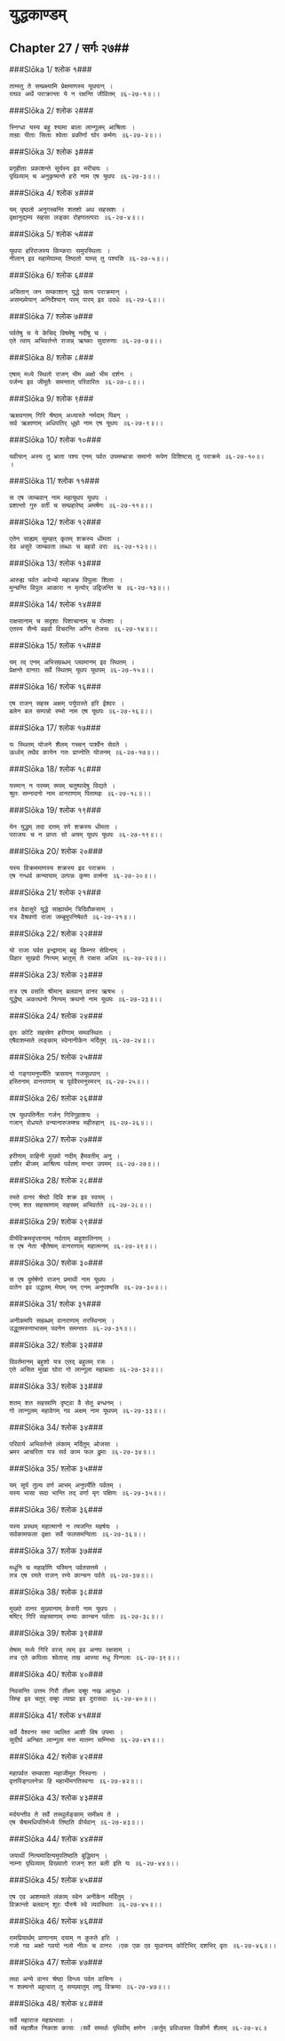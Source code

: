 युद्धकाण्डम्
===============================


## Chapter 27  / सर्गः २७##


###Slōka 1/ श्लोक १###


    ताम्स्तु ते सम्प्रक्ष्यामि प्रेक्षमाणस्य यूथपान् ।
    राघव अर्थे पराक्रान्ता ये न रक्षन्ति जीवितम् ॥६-२७-१॥।।


###Slōka 2/ श्लोक २###


    स्निग्धा यस्य बहु श्यामा बाला लान्गूलम् आश्रिताः ।
    ताम्राः पीताः सिताः श्वेताः प्रकीर्णा घोर कर्मणः ॥६-२७-२॥।।


###Slōka 3/ श्लोक ३###


    प्रगृहीताः प्रकाशन्ते सूर्यस्य इव मरीचयः ।
    पृथिव्याम् च अनुकृष्यन्ते हरो नाम एष यूथपः ॥६-२७-३॥।।


###Slōka 4/ श्लोक ४###


    यम् पृष्ठतो अनुगच्चन्ति शतशो अथ सहस्रशः ।
    वृक्षानुद्यम्य सहसा लङ्का रोहणतत्पराः ॥६-२७-४॥।।


###Slōka 5/ श्लोक ५###


    यूथपा हरिराजस्य किम्कराः समुपस्थिताः ।
    नीलान् इव महामेघाम्स् तिष्ठतो याम्स् तु पश्यसि ॥६-२७-५॥।।


###Slōka 6/ श्लोक ६###


    असितान् जन सम्काशान् युद्धे सत्य पराक्रमान् ।
    असम्ख्येयान् अनिर्देश्यान् परम् पारम् इव उदधेः ॥६-२७-६॥।।


###Slōka 7/ श्लोक ७###


    पर्वतेषु च ये केचिद् विषमेषु नदीषु च ।
    एते त्वाम् अभिवर्तन्ते राजन्न् ऋष्काः सुदारुणाः ॥६-२७-७॥।।


###Slōka 8/ श्लोक ८###


    एषाम् मध्ये स्थितो राजन् भीम अक्षो भीम दर्शनः ।
    पर्जन्य इव जीमूतैः समन्तात् परिवारितः ॥६-२७-८॥।।


###Slōka 9/ श्लोक ९###


    ऋक्षवन्तम् गिरि श्रेष्ठम् अध्यास्ते नर्मदाम् पिबन् ।
    सर्व ऋक्षाणाम् अधिपतिर् धूम्रो नाम एष यूथपः ॥६-२७-९॥।।


###Slōka 10/ श्लोक १०###


    यवीयान् अस्य तु भ्राता पश्य एनम् पर्वत उपमम्भ्रात्रा समानो रूपेण विशिष्टस् तु पराक्रमे ॥६-२७-१०॥।
    ।


###Slōka 11/ श्लोक ११###


    स एष जाम्बवान् नाम महायूथप यूथपः ।
    प्रशान्तो गुरु वर्ती च सम्प्रहारेष्व् अमर्षणः ॥६-२७-११॥।।


###Slōka 12/ श्लोक १२###


    एतेन साह्यम् सुमहत् कृतम् शक्रस्य धीमता ।
    देव असुरे जाम्बवता लब्धाः च बहवो वराः ॥६-२७-१२॥।।


###Slōka 13/ श्लोक १३###


    आरुह्य पर्वत अग्रेभ्यो महाअभ्र विपुलाः शिलाः ।
    मुन्चन्ति विपुल आकारा न मृत्योर् उद्विजन्ति च ॥६-२७-१३॥।।


###Slōka 14/ श्लोक १४###


    राक्षसानाम् च सदृशाः पिशाचानाम् च रोमशाः ।
    एतस्य सैन्ये बहवो विचरन्ति अग्नि तेजसः ॥६-२७-१४॥।।


###Slōka 15/ श्लोक १५###


    यम् त्व् एनम् अभिसम्रब्धम् प्लवमानम् इव स्थितम् ।
    प्रेक्षन्ते वानराः सर्वे स्थितम् यूथप यूथपम् ॥६-२७-१५॥।।


###Slōka 16/ श्लोक १६###


    एष राजन् सहस्र अक्षम् पर्युपास्ते हरि ईश्वरः ।
    बलेन बल सम्पन्नो रम्भो नाम एष यूथपः ॥६-२७-१६॥।।


###Slōka 17/ श्लोक १७###


    यः स्थितम् योजने शैलम् गच्चन् पार्श्वेन सेवते ।
    ऊर्ध्वम् तथैव कायेन गतः प्राप्नोति योजनम् ॥६-२७-१७॥।।


###Slōka 18/ श्लोक १८###


    यस्मान् न परमम् रूपम् चतुष्पादेषु विद्यते ।
    श्रुतः सम्नादनो नाम वानराणाम् पितामहः ॥६-२७-१८॥।।


###Slōka 19/ श्लोक १९###


    येन युद्धम् तदा दत्तम् रणे शक्रस्य धीमता ।
    पराजयः च न प्राप्तः सो अयम् यूथप यूथपः ॥६-२७-१९॥।।


###Slōka 20/ श्लोक २०###


    यस्य विक्रममाणस्य शक्रस्य इव पराक्रमः ।
    एष गन्धर्व कन्यायाम् उत्पन्नः कृष्ण वर्त्मना ॥६-२७-२०॥।।


###Slōka 21/ श्लोक २१###


    तत्र देवासुरे युद्धे साह्यार्थम् त्रिदिवौकसाम् ।
    यत्र वैश्रवणो राजा जम्बूमुपनिषेवते ॥६-२७-२१॥।।


###Slōka 22/ श्लोक २२###


    यो राजा पर्वत इन्द्राणाम् बहु किम्नर सेविनाम् ।
    विहार सुखदो नित्यम् भ्रातुस् ते राक्षस अधिप ॥६-२७-२२॥।।


###Slōka 23/ श्लोक २३###


    तत्र एष वसति श्रीमान् बलवान् वानर ऋषभः ।
    युद्धेष्व् अकत्थनो नित्यम् क्रथनो नाम यूथपः ॥६-२७-२३॥।।


###Slōka 24/ श्लोक २४###


    वृतः कोटि सहस्रेण हरीणाम् समवस्थितः ।
    एषैवाशम्सते लङ्काम् स्वेनानीकेन मर्दितुम् ॥६-२७-२४॥।।


###Slōka 25/ श्लोक २५###


    यो गङ्गामनुपर्येति त्रासयन् गजयूथपान् ।
    हस्तिनाम् वानराणाम् च पूर्ववैरमनुस्मरन् ॥६-२७-२५॥।।


###Slōka 26/ श्लोक २६###


    एष यूथपतिर्नेता गर्जन् गिरिगुहाशयः ।
    गजान् रोधयते वन्यानारुजम्श्च महीरुहान् ॥६-२७-२६॥।।


###Slōka 27/ श्लोक २७###


    हरीणाम् वाहिनी मुख्यो नदीम् हैमवतीम् अनु ।
    उशीर बीजम् आश्रित्य पर्वतम् मन्दर उपमम् ॥६-२७-२७॥।।


###Slōka 28/ श्लोक २८###


    रमते वानर श्रेष्ठो दिवि शक्र इव स्वयम् ।
    एनम् शत सहस्राणाम् सहस्रम् अभिवर्तते ॥६-२७-२८॥।।


###Slōka 29/ श्लोक २९###


    वीर्यविक्रमदृप्तानाम् नर्दताम् बाहुशालिनाम् ।
    स एष नेता न्हैतेषाम् वानराणाम् महात्मनम् ॥६-२७-२९॥।।


###Slōka 30/ श्लोक ३०###


    स एष दुर्मर्षणो राजन् प्रमाथी नाम यूथपः ।
    वातेन इव उद्धतम् मेघम् यम् एनम् अनुपश्यसि ॥६-२७-३०॥।।


###Slōka 31/ श्लोक ३१###


    अनीकमपि सम्रब्धम् वानराणाम् तरस्विनाम् ।
    उद्धूतमरुणाभासम् पवनेन समन्ततः ॥६-२७-३१॥।।


###Slōka 32/ श्लोक ३२###


    विवर्तमानम् बहुशो यत्र एतद् बहुलम् रजः ।
    एते असित मुखा घोरा गो लान्गूला महाबलाः ॥६-२७-३२॥।।


###Slōka 33/ श्लोक ३३###


    शतम् शत सहस्राणि दृष्ट्वा वै सेतु बन्धनम् ।
    गो लान्गूलम् महावेगम् गव अक्षम् नाम यूथपम् ॥६-२७-३३॥।।


###Slōka 34/ श्लोक ३४###


    परिवार्य अभिवर्तन्ते लंकाम् मर्दितुम् ओजसा ।
    भ्रमर आचरिता यत्र सर्व काम फल द्रुमाः ॥६-२७-३४॥।।


###Slōka 35/ श्लोक ३५###


    यम् सूर्य तुल्य वर्ण आभम् अनुपर्येति पर्वतम् ।
    यस्य भासा सदा भान्ति तद् वर्णा मृग पक्षिणः ॥६-२७-३५॥।।


###Slōka 36/ श्लोक ३६###


    यस्य प्रस्थम् महात्मानो न त्यजन्ति महर्षयः ।
    सर्वकामफला वृक्षाः सर्वे फलसमन्विताः ॥६-२७-३६॥।।


###Slōka 37/ श्लोक ३७###


    मधूनि च महार्हाणि यस्मिन् पर्वतसत्तमे ।
    तत्र एष रमते राजन् रम्ये कान्चन पर्वते ॥६-२७-३७॥।।


###Slōka 38/ श्लोक ३८###


    मुख्यो वानर मुख्यानाम् केसरी नाम यूथपः ।
    षष्टिर् गिरि सहस्राणाम् रम्याः कान्चन पर्वताः ॥६-२७-३८॥।।


###Slōka 39/ श्लोक ३९###


    तेषाम् मध्ये गिरि वरस् त्वम् इव अनघ रक्षसाम् ।
    तत्र एते कपिलाः श्वेतास् ताम्र आस्या मधु पिन्गलाः ॥६-२७-३९॥।।


###Slōka 40/ श्लोक ४०###


    निवसन्ति उत्तम गिरौ तीक्ष्ण दम्ष्ट्रा नख आयुधाः ।
    सिम्ह इव चतुर् दम्ष्ट्रा व्याघ्रा इव दुरासदाः ॥६-२७-४०॥।।


###Slōka 41/ श्लोक ४१###


    सर्वे वैश्वनर समा ज्वलित आशी विष उपमाः ।
    सुदीर्घ अन्चित लान्गूला मत्त मातम्ग सम्निभाः ॥६-२७-४१॥।।


###Slōka 42/ श्लोक ४२###


    महापर्वत सम्काशा महाजीमूत निस्वनाः ।
    वृत्तपिङ्गलनेत्रा हि महाभीमगतिस्वनाः ॥६-२७-४२॥।।


###Slōka 43/ श्लोक ४३###


    मर्दयन्तीव ते सर्वे तस्थुर्लङ्काम् समीक्ष्य ते ।
    एष चैषामधिपतिर्मध्ये तिष्ठति वीर्यवान् ॥६-२७-४३॥।।


###Slōka 44/ श्लोक ४४###


    जयार्थी नित्यमादित्यमुपतिष्ठति बुद्धिमान् ।
    नाम्ना पृथिव्याम् विख्यातो राजन् शत बली इति यः ॥६-२७-४४॥।।


###Slōka 45/ श्लोक ४५###


    एष एव आशम्सते लंकाम् स्वेन अनीकेन मर्दितुम् ।
    विक्रान्तो बलवान् शूरः पौरुषे स्वे व्यवस्थितः ॥६-२७-४५॥।।


###Slōka 46/ श्लोक ४६###


    रामप्रियार्थम् प्राणानाम् दयाम् न कुरुते हरिः ।
    गजो गव अक्षो गवयो नलो नीलः च वानरः ।एक एक एव यूथानाम् कोटिभिर् दशभिर् वृतः ॥६-२७-४६॥।।


###Slōka 47/ श्लोक ४७###


    तथा अन्ये वानर श्रेष्ठा विन्ध्य पर्वत वासिनः ।
    न शक्यन्ते बहुत्वात् तु सम्ख्यातुम् लघु विक्रमाः ॥६-२७-४७॥।।


###Slōka 48/ श्लोक ४८###


    सर्वे महाराज महाप्रभावाः ।
    सर्वे महाशैल निकाश कायाः ।सर्वे समर्थाः पृथिवीम् क्षणेन ।कर्तुम् प्रविध्वस्त विकीर्ण शैलाम् ॥६-२७-४८॥


